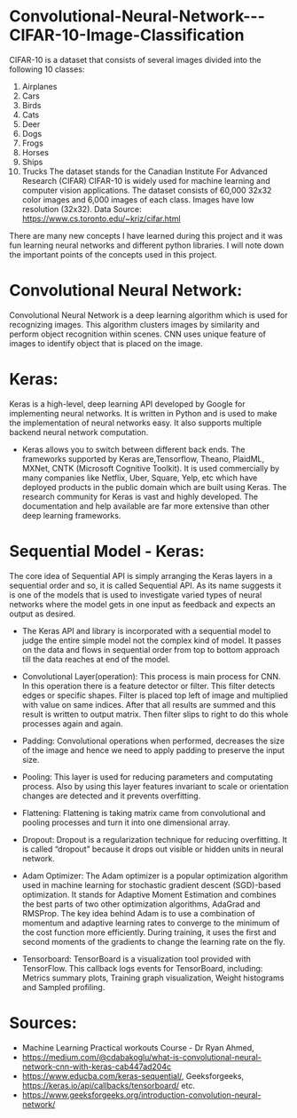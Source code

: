 # Convolutional-Neural-Network---CIFAR-10-Image-Classification
CIFAR-10 is a dataset that consists of several images divided into the following 10 classes:

1. Airplanes
2. Cars
3. Birds
4. Cats
5. Deer
6. Dogs
7. Frogs
8. Horses
9. Ships
10. Trucks
The dataset stands for the Canadian Institute For Advanced Research (CIFAR)
CIFAR-10 is widely used for machine learning and computer vision applications.
The dataset consists of 60,000 32x32 color images and 6,000 images of each class.
Images have low resolution (32x32).
Data Source: https://www.cs.toronto.edu/~kriz/cifar.html

There are many new concepts I have learned during this project and it was fun learning neural networks and different python libraries. I will note down the important points of the concepts used in this project.
# Convolutional Neural Network:
Convolutional Neural Network is a deep learning algorithm which is used for recognizing images. This algorithm clusters images by similarity and perform object recognition within scenes. 
CNN uses unique feature of images to identify object that is placed on the image. 

# Keras:
Keras is a high-level, deep learning API developed by Google for implementing neural networks. It is written in Python and is used to make the implementation of neural networks easy. It also supports multiple backend neural network computation.
* Keras allows you to switch between different back ends. The frameworks supported by Keras are,Tensorflow, Theano, PlaidML, MXNet, CNTK (Microsoft Cognitive Toolkit). It is used commercially by many companies like Netflix, Uber, Square, Yelp, etc which have deployed products in the public domain which are built using Keras. 
The research community for Keras is vast and highly developed. The documentation and help available are far more extensive than other deep learning frameworks. 

# Sequential Model - Keras:
The core idea of Sequential API is simply arranging the Keras layers in a sequential order and so, it is called Sequential API. As its name suggests it is one of the models that is used to investigate varied types of neural networks where the model gets in one input as feedback and expects an output as desired. 
* The Keras API and library is incorporated with a sequential model to judge the entire simple model not the complex kind of model. It passes on the data and flows in sequential order from top to bottom approach till the data reaches at end of the model.

* Convolutional Layer(operation):
This process is main process for CNN. In this operation there is a feature detector or filter. This filter detects edges or specific shapes. Filter is placed top left of image and multiplied with value on same indices. After that all results are summed and this result is written to output matrix. Then filter slips to right to do this whole processes again and again. 

* Padding:
Convolutional operations when performed, decreases the size of the image and hence we need to apply padding to preserve the input size.

* Pooling:
This layer is used for reducing parameters and computating process. Also by using this layer features invariant to scale or orientation changes are detected and it prevents overfitting. 

* Flattening:
Flattening is taking matrix came from convolutional and pooling processes and turn it into one dimensional array. 

* Dropout:
Dropout is a regularization technique for reducing overfitting. It is called “dropout” because it drops out visible or hidden units in neural network.

* Adam Optimizer:
The Adam optimizer is a popular optimization algorithm used in machine learning for stochastic gradient descent (SGD)-based optimization. It stands for Adaptive Moment Estimation and combines the best parts of two other optimization algorithms, AdaGrad and RMSProp.
The key idea behind Adam is to use a combination of momentum and adaptive learning rates to converge to the minimum of the cost function more efficiently. During training, it uses the first and second moments of the gradients to change the learning rate on the fly.

* Tensorboard:
TensorBoard is a visualization tool provided with TensorFlow. This callback logs events for TensorBoard, including: Metrics summary plots, Training graph visualization, Weight histograms and Sampled profiling.


# Sources:
* Machine Learning Practical workouts Course - Dr Ryan Ahmed, 
* https://medium.com/@cdabakoglu/what-is-convolutional-neural-network-cnn-with-keras-cab447ad204c
* https://www.educba.com/keras-sequential/, Geeksforgeeks, https://keras.io/api/callbacks/tensorboard/ etc.
* https://www.geeksforgeeks.org/introduction-convolution-neural-network/
